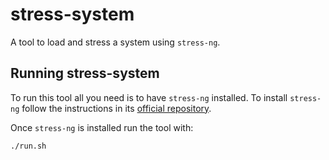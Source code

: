 # stress-system

A tool to load and stress a system using `stress-ng`.



## Running stress-system

To run this tool all you need is to have `stress-ng` installed. To install `stress-ng` follow the instructions in its [official repository](https://github.com/ColinIanKing/stress-ng).

Once `stress-ng` is installed run the tool with:

```shell
./run.sh
```



